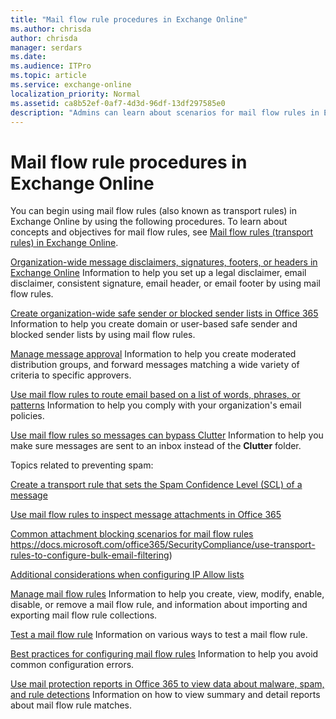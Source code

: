 ```yaml
---
title: "Mail flow rule procedures in Exchange Online"
ms.author: chrisda
author: chrisda
manager: serdars
ms.date:
ms.audience: ITPro
ms.topic: article
ms.service: exchange-online
localization_priority: Normal
ms.assetid: ca8b52ef-0af7-4d3d-96df-13df297585e0
description: "Admins can learn about scenarios for mail flow rules in Exchange Online."
---
```


# Mail flow rule procedures in Exchange Online

You can begin using mail flow rules (also known as transport rules) in Exchange Online by using the following procedures. To learn about concepts and objectives for mail flow rules, see [Mail flow rules (transport rules) in Exchange Online](mail-flow-rules.md).

[Organization-wide message disclaimers, signatures, footers, or headers in Exchange Online](disclaimers-signatures-footers-or-headers.md) Information to help you set up a legal disclaimer, email disclaimer, consistent signature, email header, or email footer by using mail flow rules.

[Create organization-wide safe sender or blocked sender lists in Office 365](https://docs.microsoft.com/office365/SecurityCompliance/create-organization-wide-safe-sender-or-blocked-sender-lists-in-office-365) Information to help you create domain or user-based safe sender and blocked sender lists by using mail flow rules.

[Manage message approval](manage-message-approval.md) Information to help you create moderated distribution groups, and forward messages matching a wide variety of criteria to specific approvers.

[Use mail flow rules to route email based on a list of words, phrases, or patterns](use-rules-to-route-email.md) Information to help you comply with your organization's email policies.

[Use mail flow rules so messages can bypass Clutter](use-rules-to-bypass-clutter.md) Information to help you make sure messages are sent to an inbox instead of the **Clutter** folder.

Topics related to preventing spam:

[Create a transport rule that sets the Spam Confidence Level (SCL) of a message](https://docs.microsoft.com/office365/SecurityCompliance/use-mail-flow-rules-to-set-the-spam-confidence-level-scl-in-messages)

[Use mail flow rules to inspect message attachments in Office 365](inspect-message-attachments.md)

[Common attachment blocking scenarios for mail flow rules](common-attachment-blocking-scenarios.md)
https://docs.microsoft.com/office365/SecurityCompliance/use-transport-rules-to-configure-bulk-email-filtering)

[Additional considerations when configuring IP Allow lists](https://docs.microsoft.com/office365/SecurityCompliance/configure-the-connection-filter-policy#additional-considerations-when-configuring-ip-allow-lists)

[Manage mail flow rules](manage-mail-flow-rules.md) Information to help you create, view, modify, enable, disable, or remove a mail flow rule, and information about importing and exporting mail flow rule collections.

[Test a mail flow rule](test-mail-flow-rules.md) Information on various ways to test a mail flow rule.

[Best practices for configuring mail flow rules](configuration-best-practices.md) Information to help you avoid common configuration errors.

[Use mail protection reports in Office 365 to view data about malware, spam, and rule detections](../../monitoring/use-mail-protection-reports.md) Information on how to view summary and detail reports about mail flow rule matches.
